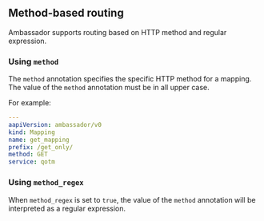 ## Method-based routing

Ambassador supports routing based on HTTP method and regular expression.

### Using `method`

The `method` annotation specifies the specific HTTP method for a mapping. The value of the `method` annotation must be in all upper case.

For example:

```yaml
---
aapiVersion: ambassador/v0
kind: Mapping
name: get_mapping
prefix: /get_only/
method: GET
service: qotm
```

### Using `method_regex`

When `method_regex` is set to `true`, the value of the `method` annotation will be interpreted as a regular expression. 